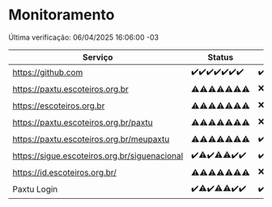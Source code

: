 # Monitoramento

Última verificação: 06/04/2025 16:06:00 -03

|Serviço|Status|Últimas 24h|
|---|---|---|
|https://github.com|<span title="2025-03-30: OK=23">✔️</span><span title="2025-03-31: OK=23">✔️</span><span title="2025-04-01: OK=23">✔️</span><span title="2025-04-02: OK=23">✔️</span><span title="2025-04-03: OK=23">✔️</span><span title="2025-04-04: OK=23">✔️</span><span title="2025-04-05: OK=18">✔️</span>|<span title="05/04/2025 16:06:00 -03 : 200">✔️</span><span title="05/04/2025 17:08:00 -03 : 200">✔️</span><span title="05/04/2025 18:07:00 -03 : 200">✔️</span><span title="05/04/2025 19:07:00 -03 : 200">✔️</span><span title="05/04/2025 20:08:00 -03 : 200">✔️</span><span title="05/04/2025 21:47:00 -03 : 200">✔️</span><span title="05/04/2025 23:24:00 -03 : 200">✔️</span><span title="06/04/2025 00:27:00 -03 : 200">✔️</span><span title="06/04/2025 01:10:00 -03 : 200">✔️</span><span title="06/04/2025 02:08:00 -03 : 200">✔️</span><span title="06/04/2025 03:12:00 -03 : 200">✔️</span><span title="06/04/2025 04:08:00 -03 : 200">✔️</span><span title="06/04/2025 05:10:00 -03 : 200">✔️</span><span title="06/04/2025 06:08:00 -03 : 200">✔️</span><span title="06/04/2025 07:09:00 -03 : 200">✔️</span><span title="06/04/2025 08:06:00 -03 : 200">✔️</span><span title="06/04/2025 09:14:00 -03 : 200">✔️</span><span title="06/04/2025 10:15:00 -03 : 200">✔️</span><span title="06/04/2025 11:07:00 -03 : 200">✔️</span><span title="06/04/2025 12:07:00 -03 : 200">✔️</span><span title="06/04/2025 13:09:00 -03 : 200">✔️</span><span title="06/04/2025 14:06:00 -03 : 200">✔️</span><span title="06/04/2025 15:10:00 -03 : 200">✔️</span><span title="06/04/2025 16:06:00 -03 : 200">✔️</span>|
|https://paxtu.escoteiros.org.br|<span title="2025-03-30: OK=5, Falhas=18">⚠️</span><span title="2025-03-31: OK=4, Falhas=19">⚠️</span><span title="2025-04-01: OK=3, Falhas=20">⚠️</span><span title="2025-04-02: OK=11, Falhas=12">⚠️</span><span title="2025-04-03: OK=10, Falhas=13">⚠️</span><span title="2025-04-04: OK=11, Falhas=12">⚠️</span><span title="2025-04-05: OK=9, Falhas=9">⚠️</span>|<span title="05/04/2025 16:06:00 -03 : 403">❌</span><span title="05/04/2025 17:08:00 -03 : 200">✔️</span><span title="05/04/2025 18:07:00 -03 : 200">✔️</span><span title="05/04/2025 19:07:00 -03 : 200">✔️</span><span title="05/04/2025 20:08:00 -03 : 403">❌</span><span title="05/04/2025 21:47:00 -03 : 200">✔️</span><span title="05/04/2025 23:24:00 -03 : 403">❌</span><span title="06/04/2025 00:27:00 -03 : 403">❌</span><span title="06/04/2025 01:10:00 -03 : 403">❌</span><span title="06/04/2025 02:08:00 -03 : 200">✔️</span><span title="06/04/2025 03:12:00 -03 : 403">❌</span><span title="06/04/2025 04:08:00 -03 : 403">❌</span><span title="06/04/2025 05:10:00 -03 : 403">❌</span><span title="06/04/2025 06:08:00 -03 : 200">✔️</span><span title="06/04/2025 07:09:00 -03 : 200">✔️</span><span title="06/04/2025 08:06:00 -03 : 403">❌</span><span title="06/04/2025 09:14:00 -03 : 403">❌</span><span title="06/04/2025 10:15:00 -03 : 403">❌</span><span title="06/04/2025 11:07:00 -03 : 200">✔️</span><span title="06/04/2025 12:07:00 -03 : 200">✔️</span><span title="06/04/2025 13:09:00 -03 : 200">✔️</span><span title="06/04/2025 14:06:00 -03 : 403">❌</span><span title="06/04/2025 15:10:00 -03 : 200">✔️</span><span title="06/04/2025 16:06:00 -03 : 200">✔️</span>|
|https://escoteiros.org.br|<span title="2025-03-30: OK=1, Falhas=22">⚠️</span><span title="2025-03-31: OK=5, Falhas=18">⚠️</span><span title="2025-04-01: OK=2, Falhas=21">⚠️</span><span title="2025-04-02: OK=8, Falhas=15">⚠️</span><span title="2025-04-03: OK=5, Falhas=18">⚠️</span><span title="2025-04-04: OK=8, Falhas=15">⚠️</span><span title="2025-04-05: OK=1, Falhas=17">⚠️</span>|<span title="05/04/2025 16:06:00 -03 : 403">❌</span><span title="05/04/2025 17:08:00 -03 : 403">❌</span><span title="05/04/2025 18:07:00 -03 : 403">❌</span><span title="05/04/2025 19:07:00 -03 : 403">❌</span><span title="05/04/2025 20:08:00 -03 : 403">❌</span><span title="05/04/2025 21:47:00 -03 : 403">❌</span><span title="05/04/2025 23:24:00 -03 : 403">❌</span><span title="06/04/2025 00:27:00 -03 : 403">❌</span><span title="06/04/2025 01:10:00 -03 : 403">❌</span><span title="06/04/2025 02:08:00 -03 : 403">❌</span><span title="06/04/2025 03:12:00 -03 : 403">❌</span><span title="06/04/2025 04:08:00 -03 : 403">❌</span><span title="06/04/2025 05:10:00 -03 : 403">❌</span><span title="06/04/2025 06:08:00 -03 : 403">❌</span><span title="06/04/2025 07:09:00 -03 : 403">❌</span><span title="06/04/2025 08:06:00 -03 : 403">❌</span><span title="06/04/2025 09:14:00 -03 : 403">❌</span><span title="06/04/2025 10:15:00 -03 : 403">❌</span><span title="06/04/2025 11:07:00 -03 : 403">❌</span><span title="06/04/2025 12:07:00 -03 : 403">❌</span><span title="06/04/2025 13:09:00 -03 : 200">✔️</span><span title="06/04/2025 14:06:00 -03 : 403">❌</span><span title="06/04/2025 15:10:00 -03 : 403">❌</span><span title="06/04/2025 16:06:00 -03 : 403">❌</span>|
|https://paxtu.escoteiros.org.br/paxtu|<span title="2025-03-30: OK=1, Falhas=22">⚠️</span><span title="2025-03-31: OK=3, Falhas=20">⚠️</span><span title="2025-04-01: OK=9, Falhas=14">⚠️</span><span title="2025-04-02: OK=3, Falhas=20">⚠️</span><span title="2025-04-03: OK=9, Falhas=14">⚠️</span><span title="2025-04-04: OK=5, Falhas=18">⚠️</span><span title="2025-04-05: OK=3, Falhas=15">⚠️</span>|<span title="05/04/2025 16:06:00 -03 : 403">❌</span><span title="05/04/2025 17:08:00 -03 : 403">❌</span><span title="05/04/2025 18:07:00 -03 : 200">✔️</span><span title="05/04/2025 19:07:00 -03 : 403">❌</span><span title="05/04/2025 20:08:00 -03 : 403">❌</span><span title="05/04/2025 21:47:00 -03 : 200">✔️</span><span title="05/04/2025 23:24:00 -03 : 403">❌</span><span title="06/04/2025 00:27:00 -03 : 403">❌</span><span title="06/04/2025 01:10:00 -03 : 403">❌</span><span title="06/04/2025 02:08:00 -03 : 403">❌</span><span title="06/04/2025 03:12:00 -03 : 200">✔️</span><span title="06/04/2025 04:08:00 -03 : 403">❌</span><span title="06/04/2025 05:10:00 -03 : 403">❌</span><span title="06/04/2025 06:08:00 -03 : 403">❌</span><span title="06/04/2025 07:09:00 -03 : 403">❌</span><span title="06/04/2025 08:06:00 -03 : 403">❌</span><span title="06/04/2025 09:14:00 -03 : 403">❌</span><span title="06/04/2025 10:15:00 -03 : 403">❌</span><span title="06/04/2025 11:07:00 -03 : 403">❌</span><span title="06/04/2025 12:07:00 -03 : 403">❌</span><span title="06/04/2025 13:09:00 -03 : 403">❌</span><span title="06/04/2025 14:06:00 -03 : 403">❌</span><span title="06/04/2025 15:10:00 -03 : 403">❌</span><span title="06/04/2025 16:06:00 -03 : 200">✔️</span>|
|https://paxtu.escoteiros.org.br/meupaxtu|<span title="2025-03-30: OK=1, Falhas=22">⚠️</span><span title="2025-03-31: OK=2, Falhas=21">⚠️</span><span title="2025-04-01: OK=4, Falhas=19">⚠️</span><span title="2025-04-02: OK=5, Falhas=18">⚠️</span><span title="2025-04-03: OK=6, Falhas=17">⚠️</span><span title="2025-04-04: OK=4, Falhas=19">⚠️</span><span title="2025-04-05: OK=4, Falhas=14">⚠️</span>|<span title="05/04/2025 16:06:00 -03 : 200">✔️</span><span title="05/04/2025 17:08:00 -03 : 200">✔️</span><span title="05/04/2025 18:07:00 -03 : 403">❌</span><span title="05/04/2025 19:07:00 -03 : 403">❌</span><span title="05/04/2025 20:08:00 -03 : 200">✔️</span><span title="05/04/2025 21:47:00 -03 : 200">✔️</span><span title="05/04/2025 23:24:00 -03 : 403">❌</span><span title="06/04/2025 00:27:00 -03 : 403">❌</span><span title="06/04/2025 01:10:00 -03 : 403">❌</span><span title="06/04/2025 02:08:00 -03 : 200">✔️</span><span title="06/04/2025 03:12:00 -03 : 403">❌</span><span title="06/04/2025 04:08:00 -03 : 403">❌</span><span title="06/04/2025 05:10:00 -03 : 403">❌</span><span title="06/04/2025 06:08:00 -03 : 403">❌</span><span title="06/04/2025 07:09:00 -03 : 403">❌</span><span title="06/04/2025 08:06:00 -03 : 200">✔️</span><span title="06/04/2025 09:14:00 -03 : 200">✔️</span><span title="06/04/2025 10:15:00 -03 : 403">❌</span><span title="06/04/2025 11:07:00 -03 : 403">❌</span><span title="06/04/2025 12:07:00 -03 : 403">❌</span><span title="06/04/2025 13:09:00 -03 : 403">❌</span><span title="06/04/2025 14:06:00 -03 : 403">❌</span><span title="06/04/2025 15:10:00 -03 : 403">❌</span><span title="06/04/2025 16:06:00 -03 : 403">❌</span>|
|https://sigue.escoteiros.org.br/siguenacional|<span title="2025-03-30: OK=23">✔️</span><span title="2025-03-31: OK=22, Falhas=1">⚠️</span><span title="2025-04-01: OK=23">✔️</span><span title="2025-04-02: OK=22, Falhas=1">⚠️</span><span title="2025-04-03: OK=22, Falhas=1">⚠️</span><span title="2025-04-04: OK=23">✔️</span><span title="2025-04-05: OK=18">✔️</span>|<span title="05/04/2025 16:06:00 -03 : 200">✔️</span><span title="05/04/2025 17:08:00 -03 : 200">✔️</span><span title="05/04/2025 18:07:00 -03 : 200">✔️</span><span title="05/04/2025 19:07:00 -03 : 200">✔️</span><span title="05/04/2025 20:08:00 -03 : 200">✔️</span><span title="05/04/2025 21:47:00 -03 : 200">✔️</span><span title="05/04/2025 23:24:00 -03 : 200">✔️</span><span title="06/04/2025 00:27:00 -03 : 200">✔️</span><span title="06/04/2025 01:10:00 -03 : 200">✔️</span><span title="06/04/2025 02:08:00 -03 : 200">✔️</span><span title="06/04/2025 03:12:00 -03 : 200">✔️</span><span title="06/04/2025 04:08:00 -03 : 200">✔️</span><span title="06/04/2025 05:10:00 -03 : 200">✔️</span><span title="06/04/2025 06:08:00 -03 : 200">✔️</span><span title="06/04/2025 07:09:00 -03 : 200">✔️</span><span title="06/04/2025 08:06:00 -03 : 200">✔️</span><span title="06/04/2025 09:14:00 -03 : 200">✔️</span><span title="06/04/2025 10:15:00 -03 : 200">✔️</span><span title="06/04/2025 11:07:00 -03 : 200">✔️</span><span title="06/04/2025 12:07:00 -03 : 200">✔️</span><span title="06/04/2025 13:09:00 -03 : 200">✔️</span><span title="06/04/2025 14:06:00 -03 : 200">✔️</span><span title="06/04/2025 15:10:00 -03 : 200">✔️</span><span title="06/04/2025 16:06:00 -03 : 200">✔️</span>|
|https://id.escoteiros.org.br/|<span title="2025-03-30: OK=4, Falhas=19">⚠️</span><span title="2025-03-31: OK=5, Falhas=18">⚠️</span><span title="2025-04-01: OK=9, Falhas=14">⚠️</span><span title="2025-04-02: OK=11, Falhas=12">⚠️</span><span title="2025-04-03: OK=12, Falhas=11">⚠️</span><span title="2025-04-04: OK=10, Falhas=13">⚠️</span><span title="2025-04-05: OK=10, Falhas=8">⚠️</span>|<span title="05/04/2025 16:06:00 -03 : 403">❌</span><span title="05/04/2025 17:08:00 -03 : 200">✔️</span><span title="05/04/2025 18:07:00 -03 : 200">✔️</span><span title="05/04/2025 19:07:00 -03 : 403">❌</span><span title="05/04/2025 20:08:00 -03 : 200">✔️</span><span title="05/04/2025 21:47:00 -03 : 403">❌</span><span title="05/04/2025 23:24:00 -03 : 403">❌</span><span title="06/04/2025 00:27:00 -03 : 200">✔️</span><span title="06/04/2025 01:10:00 -03 : 403">❌</span><span title="06/04/2025 02:08:00 -03 : 200">✔️</span><span title="06/04/2025 03:12:00 -03 : 200">✔️</span><span title="06/04/2025 04:08:00 -03 : 403">❌</span><span title="06/04/2025 05:10:00 -03 : 403">❌</span><span title="06/04/2025 06:08:00 -03 : 200">✔️</span><span title="06/04/2025 07:09:00 -03 : 403">❌</span><span title="06/04/2025 08:06:00 -03 : 403">❌</span><span title="06/04/2025 09:14:00 -03 : 200">✔️</span><span title="06/04/2025 10:15:00 -03 : 200">✔️</span><span title="06/04/2025 11:07:00 -03 : 403">❌</span><span title="06/04/2025 12:07:00 -03 : 403">❌</span><span title="06/04/2025 13:09:00 -03 : 200">✔️</span><span title="06/04/2025 14:06:00 -03 : 403">❌</span><span title="06/04/2025 15:10:00 -03 : 200">✔️</span><span title="06/04/2025 16:06:00 -03 : 403">❌</span>|
|Paxtu Login|<span title="2025-03-30: OK=23">✔️</span><span title="2025-03-31: OK=22, Falhas=1">⚠️</span><span title="2025-04-01: OK=23">✔️</span><span title="2025-04-02: OK=22, Falhas=1">⚠️</span><span title="2025-04-03: OK=22, Falhas=1">⚠️</span><span title="2025-04-04: OK=23">✔️</span><span title="2025-04-05: OK=18">✔️</span>|<span title="05/04/2025 16:06:00 -03 : 200">✔️</span><span title="05/04/2025 17:08:00 -03 : 200">✔️</span><span title="05/04/2025 18:07:00 -03 : 200">✔️</span><span title="05/04/2025 19:07:00 -03 : 200">✔️</span><span title="05/04/2025 20:08:00 -03 : 200">✔️</span><span title="05/04/2025 21:47:00 -03 : 200">✔️</span><span title="05/04/2025 23:24:00 -03 : 200">✔️</span><span title="06/04/2025 00:27:00 -03 : 200">✔️</span><span title="06/04/2025 01:10:00 -03 : 200">✔️</span><span title="06/04/2025 02:08:00 -03 : 200">✔️</span><span title="06/04/2025 03:12:00 -03 : 200">✔️</span><span title="06/04/2025 04:08:00 -03 : 200">✔️</span><span title="06/04/2025 05:10:00 -03 : 200">✔️</span><span title="06/04/2025 06:08:00 -03 : 200">✔️</span><span title="06/04/2025 07:09:00 -03 : 200">✔️</span><span title="06/04/2025 08:06:00 -03 : 200">✔️</span><span title="06/04/2025 09:14:00 -03 : 200">✔️</span><span title="06/04/2025 10:15:00 -03 : 200">✔️</span><span title="06/04/2025 11:07:00 -03 : 200">✔️</span><span title="06/04/2025 12:07:00 -03 : 200">✔️</span><span title="06/04/2025 13:09:00 -03 : 200">✔️</span><span title="06/04/2025 14:06:00 -03 : 200">✔️</span><span title="06/04/2025 15:10:00 -03 : 200">✔️</span><span title="06/04/2025 16:06:00 -03 : 200">✔️</span>|
